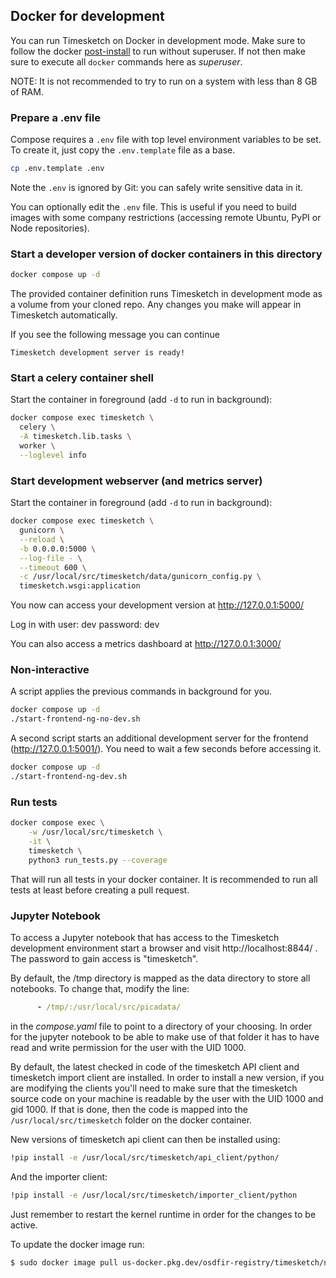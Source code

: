 ## Docker for development

You can run Timesketch on Docker in development mode.
Make sure to follow the docker [post-install](https://docs.docker.com/engine/install/linux-postinstall/) to run without superuser. If not then make sure to execute all `docker` commands here as *superuser*.

NOTE: It is not recommended to try to run on a system with less than 8 GB of RAM.

### Prepare a .env file

Compose requires a `.env` file with top level environment variables to be set.
To create it, just copy the `.env.template` file as a base.

```bash
cp .env.template .env
```

Note the `.env` is ignored by Git: you can safely write sensitive data in it.

You can optionally edit the `.env` file.
This is useful if you need to build images with some company restrictions (accessing
remote Ubuntu, PyPI or Node repositories).

### Start a developer version of docker containers in this directory

```bash
docker compose up -d
```

The provided container definition runs Timesketch in development mode as a volume from your cloned repo. Any changes you make will appear in Timesketch automatically.

If you see the following message you can continue

```text
Timesketch development server is ready!
```

### Start a celery container shell

Start the container in foreground (add `-d` to run in background):

```bash
docker compose exec timesketch \
  celery \
  -A timesketch.lib.tasks \
  worker \
  --loglevel info
```

### Start development webserver (and metrics server)

Start the container in foreground (add `-d` to run in background):

```bash
docker compose exec timesketch \
  gunicorn \
  --reload \
  -b 0.0.0.0:5000 \
  --log-file - \
  --timeout 600 \
  -c /usr/local/src/timesketch/data/gunicorn_config.py \
  timesketch.wsgi:application
```

You now can access your development version at http://127.0.0.1:5000/

Log in with user: dev password: dev

You can also access a metrics dashboard at http://127.0.0.1:3000/

### Non-interactive

A script applies the previous commands in background for you.

```bash
docker compose up -d
./start-frontend-ng-no-dev.sh
```

A second script starts an additional development server for the frontend
(http://127.0.0.1:5001/).
You need to wait a few seconds before accessing it.

```bash
docker compose up -d
./start-frontend-ng-dev.sh
```

### Run tests

```bash
docker compose exec \
    -w /usr/local/src/timesketch \
    -it \
    timesketch \
    python3 run_tests.py --coverage
```

That will run all tests in your docker container. It is recommended to run all tests at least before creating a pull request.

### Jupyter Notebook

To access a Jupyter notebook that has access to the Timesketch development
environment start a browser and visit http://localhost:8844/ . The password to
gain access is "timesketch".

By default, the /tmp directory is mapped as the data directory to store all
notebooks. To change that, modify the line:

```yaml
      - /tmp/:/usr/local/src/picadata/
```

in the _compose.yaml_ file to point to a directory of your choosing.
In order for the jupyter notebook to be able to make use of that folder it has
to have read and write permission for the user with the UID 1000.

By default, the latest checked in code of the timesketch API client and
timesketch import client are installed. In order to install a new version, if
you are modifying the clients you'll need to make sure that the timesketch
source code on your machine is readable by the user with the UID 1000 and
gid 1000.
If that is done, then the code is mapped into the `/usr/local/src/timesketch`
folder on the docker container.

New versions of timesketch api client can then be installed using:

```bash
!pip install -e /usr/local/src/timesketch/api_client/python/
```

And the importer client:

```bash
!pip install -e /usr/local/src/timesketch/importer_client/python
```

Just remember to restart the kernel runtime in order for the changes to be
active.

To update the docker image run:

```bash
$ sudo docker image pull us-docker.pkg.dev/osdfir-registry/timesketch/notebook:latest
```
